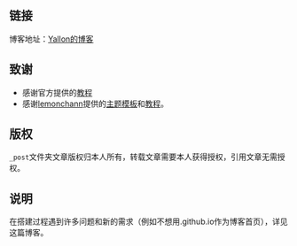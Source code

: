 ## 链接

博客地址：[Yallon的博客](https://yallongao.github.io/blog/)

## 致谢

- 感谢官方提供的[教程](https://docs.github.com/zh/pages/quickstart)
- 感谢[lemonchann](https://github.com/lemonchann)提供的[主题模板](https://github.com/lemonchann/lemonchann.github.io)和[教程](https://lemonchann.github.io/create_blog_with_github_pages/)。

## 版权

`_post`文件夹文章版权归本人所有，转载文章需要本人获得授权，引用文章无需授权。

## 说明

在搭建过程遇到许多问题和新的需求（例如不想用<uesrname>.github.io作为博客首页），详见这篇博客。
